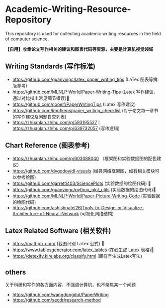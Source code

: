 # Academic-Writing-Resource-Repository
This repository is used for collecting academic writing resources in the field of computer science.

**【自用】收集论文写作相关的建议和图表代码等资源，主要是计算机视觉领域**
## Writing Standards (写作标准)

- https://github.com/guanyingc/latex_paper_writing_tips (LaTex 图表等排版参考)
- https://github.com/MLNLP-World/Paper-Writing-Tips (Latex 写作建议，通过对比指出常见细节错误)🌟
- https://github.com/cooelf/PaperWritingTips (Latex 写作建议)
- https://github.com/khufkens/paper_writing_checklist (对于论文每一章节的写作建议及问题自查列表)
- https://zhuanlan.zhihu.com/p/593195527 | https://zhuanlan.zhihu.com/p/639732057 (写作逻辑)

## Chart Reference (图表参考)
- https://zhuanlan.zhihu.com/p/603088040 （框架图和实验数据图的配色建议）
- https://github.com/dvgodoy/dl-visuals (经典网络框架图，如有相关模块可以参考绘图)
- https://github.com/garrettj403/SciencePlots (实验数据的绘图代码) 🌟
- https://github.com/guanyingc/python_plot_utils (实验数据的绘图代码)🌟
- https://github.com/MLNLP-World/Paper-Picture-Writing-Code (实验数据的绘图代码)
- https://github.com/ashishpatel26/Tools-to-Design-or-Visualize-Architecture-of-Neural-Network (可视化网络结构)

## Latex Related Software (相关软件)
- https://mathpix.com/ (截图识别 LaTex 公式) 🌟
- https://www.tablesgenerator.com/latex_tables (在线生成 Latex 表格)🌟
- https://detexify.kirelabs.org/classify.html (画符号生成Latex写法)

## others
关于科研和写作的各方面内容，不强调计算机，也不聚焦某一个问题
- https://github.com/wangdongdut/PaperWriting 
- https://github.com/secdr/research-method
